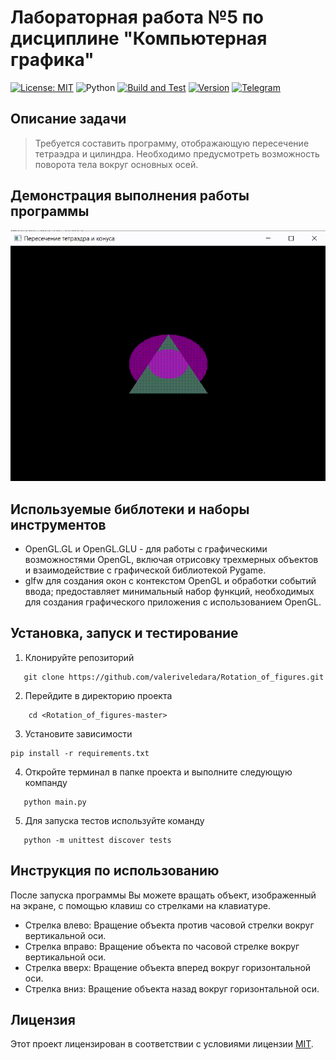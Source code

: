 # Лабораторная работа №5 по дисциплине "Компьютерная графика"

[![License: MIT ](https://img.shields.io/badge/License-MIT-red.svg)](https://opensource.org/licenses/MIT)
![Python](https://img.shields.io/badge/Python-3.11.1-green)
[![Build and Test](https://github.com/valeriveledara/Rotation_of_figures/actions/workflows/ci.yml/badge.svg)](https://github.com/valeriveledara/Rotation_of_figures/actions/workflows/ci.yml)
[![Version](https://img.shields.io/badge/release-v0.0.1-darkblue.svg)](https://github.com/valeriveledara/Rotation_of_figures/releases/tag/v0.0.1)
[![Telegram](https://img.shields.io/badge/Telegram-bloody_marr-22A5E0?style=social&logo=telegram)](https://t.me/bloody_marr)

## Описание задачи
> Требуется составить программу, отображающую пересечение тетраэдра и цилиндра. Необходимо предусмотреть возможность поворота тела вокруг основных осей.

## Демонстрация выполнения работы программы
<img src = "GIF/animation.gif">

## Используемые библотеки и наборы инструментов
- OpenGL.GL и OpenGL.GLU - для работы с графическими возможностями OpenGL, включая отрисовку трехмерных объектов и взаимодействие с графической библиотекой Pygame.
- glfw для создания окон с контекстом OpenGL и обработки событий ввода; предоставляет минимальный набор функций, необходимых для создания графического приложения с использованием OpenGL.

## Установка, запуск и тестирование
1. Клонируйте репозиторий
``` 
   git clone https://github.com/valeriveledara/Rotation_of_figures.git
```
2. Перейдите в директорию проекта
``` 
    cd <Rotation_of_figures-master>
```
3. Установите зависимости
```
pip install -r requirements.txt
```
4. Откройте терминал в папке проекта и выполните следующую компанду
```
   python main.py
```
5. Для запуска тестов используйте команду
```
   python -m unittest discover tests
```
## Инструкция по использованию
После запуска программы Вы можете вращать объект, изображенный на экране, с помощью клавиш со стрелками на клавиатуре.
- Стрелка влево: Вращение объекта против часовой стрелки вокруг вертикальной оси.
- Стрелка вправо: Вращение объекта по часовой стрелке вокруг вертикальной оси.
- Стрелка вверх: Вращение объекта вперед вокруг горизонтальной оси.
- Стрелка вниз: Вращение объекта назад вокруг горизонтальной оси.


## Лицензия
Этот проект лицензирован в соответствии с условиями лицензии [MIT](LICENSE).
